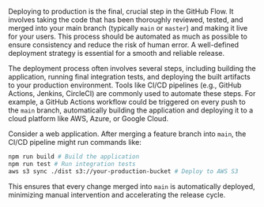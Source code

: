 Deploying to production is the final, crucial step in the GitHub Flow. It involves taking the code that has been thoroughly reviewed, tested, and merged into your main branch (typically `main` or `master`) and making it live for your users. This process should be automated as much as possible to ensure consistency and reduce the risk of human error. A well-defined deployment strategy is essential for a smooth and reliable release.

The deployment process often involves several steps, including building the application, running final integration tests, and deploying the built artifacts to your production environment. Tools like CI/CD pipelines (e.g., GitHub Actions, Jenkins, CircleCI) are commonly used to automate these steps. For example, a GitHub Actions workflow could be triggered on every push to the `main` branch, automatically building the application and deploying it to a cloud platform like AWS, Azure, or Google Cloud.

Consider a web application. After merging a feature branch into `main`, the CI/CD pipeline might run commands like:

```bash
npm run build # Build the application
npm run test # Run integration tests
aws s3 sync ./dist s3://your-production-bucket # Deploy to AWS S3
```

This ensures that every change merged into `main` is automatically deployed, minimizing manual intervention and accelerating the release cycle.